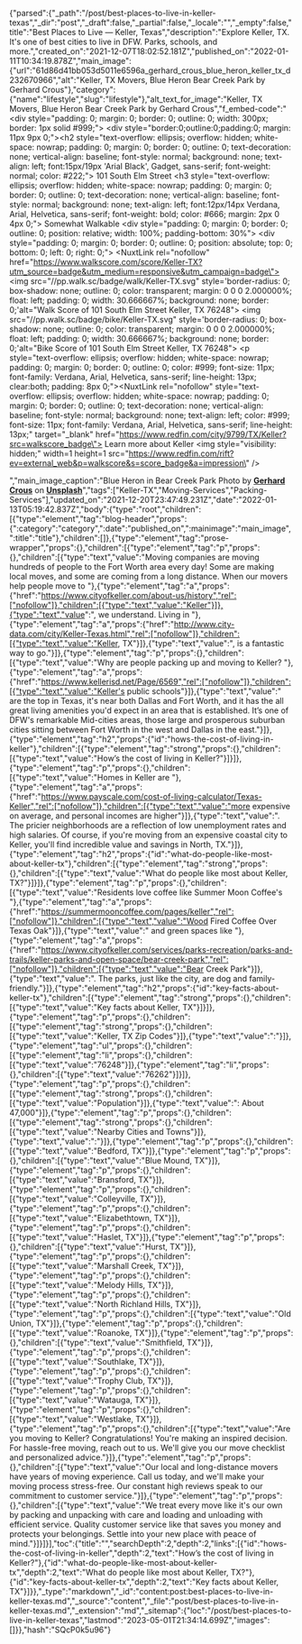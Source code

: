 {"parsed":{"_path":"/post/best-places-to-live-in-keller-texas","_dir":"post","_draft":false,"_partial":false,"_locale":"","_empty":false,"title":"Best Places to Live — Keller, Texas","description":"Explore Keller, TX. It's one of best cities to live in DFW. Parks, schools, and more.","created_on":"2021-12-07T18:02:52.181Z","published_on":"2022-01-11T10:34:19.878Z","main_image":{"url":"61d86d41bb053d5011e6596a_gerhard_crous_blue_heron_keller_tx_d232670966","alt":"Keller, TX Movers, Blue Heron Bear Creek Park by Gerhard Crous"},"category":{"name":"lifestyle","slug":"lifestyle"},"alt_text_for_image":"Keller, TX Movers, Blue Heron Bear Creek Park by Gerhard Crous","f_embed-code":"<div style=\"padding: 0; margin: 0; border: 0; outline: 0; width: 300px; border: 1px solid #999;\"> <div style=\"border:0;outline:0;padding:0; margin: 11px 9px 0;\"><h2 style=\"text-overflow: ellipsis; overflow: hidden; white-space: nowrap; padding: 0; margin: 0; border: 0; outline: 0; text-decoration: none; vertical-align: baseline; font-style: normal; background: none; text-align: left; font:15px/19px 'Arial Black', Gadget, sans-serif; font-weight: normal; color: #222;\"> 101 South Elm Street </h2><h3 style=\"text-overflow: ellipsis; overflow: hidden; white-space: nowrap; padding: 0; margin: 0; border: 0; outline: 0; text-decoration: none; vertical-align: baseline; font-style: normal; background: none; text-align: left; font:12px/14px Verdana, Arial, Helvetica, sans-serif; font-weight: bold; color: #666; margin: 2px 0 4px 0;\"> Somewhat Walkable </h3> <div style=\"padding: 0; margin: 0; border: 0; outline: 0; position: relative; width: 100%; padding-bottom: 30%\"> <div style=\"padding: 0; margin: 0; border: 0; outline: 0; position: absolute; top: 0; bottom: 0; left: 0; right: 0;\"> <NuxtLink rel=\"nofollow\" href=\"https://www.walkscore.com/score/Keller-TX?utm_source=badge&utm_medium=responsive&utm_campaign=badge\"><!--\\[if lte IE 8]><img src=\"//pp.walk.sc/badge/walk/Keller-TX.png\" style='border-radius: 0; box-shadow: none; outline: 0; color: transparent; margin: 0 0 0 2.000000%; float: left; padding: 0; width: 30.666667%; background: none; border: 0;'alt=\"Walk Score of 101 South Elm Street Keller, TX 76248\"><!\\[endif]--> <!--\\[if gt IE 8]><img src=\"//pp.walk.sc/badge/walk/Keller-TX.svg\" style='border-radius: 0; box-shadow: none; outline: 0; color: transparent; margin: 0 0 0 2.000000%; float: left; padding: 0; width: 30.666667%; background: none; border: 0;'alt=\"Walk Score of 101 South Elm Street Keller TX 76248\"><!\\[endif]--> <!--\\[if !IE]> <!-- --><img src=\"//pp.walk.sc/badge/walk/Keller-TX.svg\" style='border-radius: 0; box-shadow: none; outline: 0; color: transparent; margin: 0 0 0 2.000000%; float: left; padding: 0; width: 30.666667%; background: none; border: 0;'alt=\"Walk Score of 101 South Elm Street Keller, TX 76248\"><!-- <!\\[endif]--><!--\\[if lte IE 8]><img src=\"//pp.walk.sc/badge/bike/Keller-TX.png\" style='border-radius: 0; box-shadow: none; outline: 0; color: transparent; margin: 0 0 0 2.000000%; float: left; padding: 0; width: 30.666667%; background: none; border: 0;'alt=\"Bike Score of 101 South Elm Street Keller, TX 76248\"><!\\[endif]--> <!--\\[if gt IE 8]><img src=\"//pp.walk.sc/badge/bike/Keller-TX.svg\" style='border-radius: 0; box-shadow: none; outline: 0; color: transparent; margin: 0 0 0 2.000000%; float: left; padding: 0; width: 30.666667%; background: none; border: 0;'alt=\"Bike Score of 101 South Elm Street Keller TX 76248\"><!\\[endif]--> <!--\\[if !IE]> <!-- --><img src=\"//pp.walk.sc/badge/bike/Keller-TX.svg\" style='border-radius: 0; box-shadow: none; outline: 0; color: transparent; margin: 0 0 0 2.000000%; float: left; padding: 0; width: 30.666667%; background: none; border: 0;'alt=\"Bike Score of 101 South Elm Street Keller, TX 76248\"><!-- <!\\[endif]--></NuxtLink></div> </div><p style=\"text-overflow: ellipsis; overflow: hidden; white-space: nowrap; padding: 0; margin: 0; border: 0; outline: 0; color: #999; font-size: 11px; font-family: Verdana, Arial, Helvetica, sans-serif; line-height: 13px; clear:both; padding: 8px 0;\"><NuxtLink rel=\"nofollow\" style=\"text-overflow: ellipsis; overflow: hidden; white-space: nowrap; padding: 0; margin: 0; border: 0; outline: 0; text-decoration: none; vertical-align: baseline; font-style: normal; background: none; text-align: left; color: #999; font-size: 11px; font-family: Verdana, Arial, Helvetica, sans-serif; line-height: 13px;\" target=\"_blank\" href=\"https://www.redfin.com/city/9799/TX/Keller?src=walkscore_badge\"> Learn more about Keller </NuxtLink><img style=\"visibility: hidden;\" width=1 height=1 src=\"https://www.redfin.com/rift?ev=external_web&p=walkscore&s=score_badge&a=impression\" /> </p></div></div>","main_image_caption":"Blue Heron in Bear Creek Park Photo by [**Gerhard Crous**](https://unsplash.com/@crousg?utm_source=unsplash&utm_medium=referral&utm_content=creditCopyText) on [**Unsplash**](https://unsplash.com/s/photos/keller%2C-tx?utm_source=unsplash&utm_medium=referral&utm_content=creditCopyText)","tags":["Keller-TX","Moving-Services","Packing-Services"],"updated_on":"2021-12-20T23:47:49.231Z","date":"2022-01-13T05:19:42.837Z","body":{"type":"root","children":[{"type":"element","tag":"blog-header","props":{":category":"category",":date":"published_on",":mainimage":"main_image",":title":"title"},"children":[]},{"type":"element","tag":"prose-wrapper","props":{},"children":[{"type":"element","tag":"p","props":{},"children":[{"type":"text","value":"Moving companies are moving hundreds of people to the Fort Worth area every day! Some are making local moves, and some are coming from a long distance. When our movers help people move to "},{"type":"element","tag":"a","props":{"href":"https://www.cityofkeller.com/about-us/history","rel":["nofollow"]},"children":[{"type":"text","value":"Keller"}]},{"type":"text","value":", we understand. Living in "},{"type":"element","tag":"a","props":{"href":"http://www.city-data.com/city/Keller-Texas.html","rel":["nofollow"]},"children":[{"type":"text","value":"Keller, TX"}]},{"type":"text","value":", is a fantastic way to go."}]},{"type":"element","tag":"p","props":{},"children":[{"type":"text","value":"Why are people packing up and moving to Keller? "},{"type":"element","tag":"a","props":{"href":"https://www.kellerisd.net/Page/6569","rel":["nofollow"]},"children":[{"type":"text","value":"Keller's public schools"}]},{"type":"text","value":" are the top in Texas, it's near both Dallas and Fort Worth, and it has the all great living amenities you'd expect in an area that is established. It’s one of DFW's remarkable Mid-cities areas, those large and prosperous suburban cities sitting between Fort Worth in the west and Dallas in the east."}]},{"type":"element","tag":"h2","props":{"id":"hows-the-cost-of-living-in-keller"},"children":[{"type":"element","tag":"strong","props":{},"children":[{"type":"text","value":"How’s the cost of living in Keller?"}]}]},{"type":"element","tag":"p","props":{},"children":[{"type":"text","value":"Homes in Keller are "},{"type":"element","tag":"a","props":{"href":"https://www.payscale.com/cost-of-living-calculator/Texas-Keller","rel":["nofollow"]},"children":[{"type":"text","value":"more expensive on average, and personal incomes are higher"}]},{"type":"text","value":". The pricier neighborhoods are a reflection of low unemployment rates and high salaries. Of course, if you're moving from an expensive coastal city to Keller, you'll find incredible value and savings in North, TX."}]},{"type":"element","tag":"h2","props":{"id":"what-do-people-like-most-about-keller-tx"},"children":[{"type":"element","tag":"strong","props":{},"children":[{"type":"text","value":"What do people like most about Keller, TX?"}]}]},{"type":"element","tag":"p","props":{},"children":[{"type":"text","value":"Residents love coffee like Summer Moon Coffee's "},{"type":"element","tag":"a","props":{"href":"https://summermooncoffee.com/pages/keller","rel":["nofollow"]},"children":[{"type":"text","value":"Wood Fired Coffee Over Texas Oak"}]},{"type":"text","value":" and green spaces like "},{"type":"element","tag":"a","props":{"href":"https://www.cityofkeller.com/services/parks-recreation/parks-and-trails/keller-parks-and-open-space/bear-creek-park","rel":["nofollow"]},"children":[{"type":"text","value":"Bear Creek Park"}]},{"type":"text","value":". The parks, just like the city, are dog and family-friendly."}]},{"type":"element","tag":"h2","props":{"id":"key-facts-about-keller-tx"},"children":[{"type":"element","tag":"strong","props":{},"children":[{"type":"text","value":"Key facts about Keller, TX"}]}]},{"type":"element","tag":"p","props":{},"children":[{"type":"element","tag":"strong","props":{},"children":[{"type":"text","value":"Keller, TX Zip Codes"}]},{"type":"text","value":":"}]},{"type":"element","tag":"ul","props":{},"children":[{"type":"element","tag":"li","props":{},"children":[{"type":"text","value":"76248"}]},{"type":"element","tag":"li","props":{},"children":[{"type":"text","value":"76262"}]}]},{"type":"element","tag":"p","props":{},"children":[{"type":"element","tag":"strong","props":{},"children":[{"type":"text","value":"Population"}]},{"type":"text","value":": About 47,000"}]},{"type":"element","tag":"p","props":{},"children":[{"type":"element","tag":"strong","props":{},"children":[{"type":"text","value":"Nearby Cities and Towns"}]},{"type":"text","value":":"}]},{"type":"element","tag":"p","props":{},"children":[{"type":"text","value":"Bedford, TX"}]},{"type":"element","tag":"p","props":{},"children":[{"type":"text","value":"Blue Mound, TX"}]},{"type":"element","tag":"p","props":{},"children":[{"type":"text","value":"Bransford, TX"}]},{"type":"element","tag":"p","props":{},"children":[{"type":"text","value":"Colleyville, TX"}]},{"type":"element","tag":"p","props":{},"children":[{"type":"text","value":"Elizabethtown, TX"}]},{"type":"element","tag":"p","props":{},"children":[{"type":"text","value":"Haslet, TX"}]},{"type":"element","tag":"p","props":{},"children":[{"type":"text","value":"Hurst, TX"}]},{"type":"element","tag":"p","props":{},"children":[{"type":"text","value":"Marshall Creek, TX"}]},{"type":"element","tag":"p","props":{},"children":[{"type":"text","value":"Melody Hills, TX"}]},{"type":"element","tag":"p","props":{},"children":[{"type":"text","value":"North Richland Hills, TX"}]},{"type":"element","tag":"p","props":{},"children":[{"type":"text","value":"Old Union, TX"}]},{"type":"element","tag":"p","props":{},"children":[{"type":"text","value":"Roanoke, TX"}]},{"type":"element","tag":"p","props":{},"children":[{"type":"text","value":"Smithfield, TX"}]},{"type":"element","tag":"p","props":{},"children":[{"type":"text","value":"Southlake, TX"}]},{"type":"element","tag":"p","props":{},"children":[{"type":"text","value":"Trophy Club, TX"}]},{"type":"element","tag":"p","props":{},"children":[{"type":"text","value":"Watauga, TX"}]},{"type":"element","tag":"p","props":{},"children":[{"type":"text","value":"Westlake, TX"}]},{"type":"element","tag":"p","props":{},"children":[{"type":"text","value":"Are you moving to Keller? Congratulations! You're making an inspired decision. For hassle-free moving, reach out to us. We'll give you our move checklist and personalized advice."}]},{"type":"element","tag":"p","props":{},"children":[{"type":"text","value":"Our local and long-distance movers have years of moving experience. Call us today, and we'll make your moving process stress-free. Our constant high reviews speak to our commitment to customer service."}]},{"type":"element","tag":"p","props":{},"children":[{"type":"text","value":"We treat every move like it's our own by packing and unpacking with care and loading and unloading with efficient service. Quality customer service like that saves you money and protects your belongings. Settle into your new place with peace of mind."}]}]}],"toc":{"title":"","searchDepth":2,"depth":2,"links":[{"id":"hows-the-cost-of-living-in-keller","depth":2,"text":"How’s the cost of living in Keller?"},{"id":"what-do-people-like-most-about-keller-tx","depth":2,"text":"What do people like most about Keller, TX?"},{"id":"key-facts-about-keller-tx","depth":2,"text":"Key facts about Keller, TX"}]}},"_type":"markdown","_id":"content:post:best-places-to-live-in-keller-texas.md","_source":"content","_file":"post/best-places-to-live-in-keller-texas.md","_extension":"md","_sitemap":{"loc":"/post/best-places-to-live-in-keller-texas","lastmod":"2023-05-01T21:34:14.699Z","images":[]}},"hash":"SQcP0k5u96"}